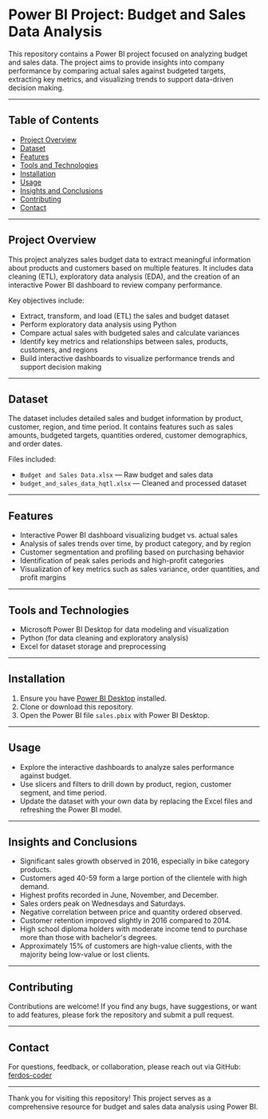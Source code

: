 # Power BI Project: Budget and Sales Data Analysis

This repository contains a Power BI project focused on analyzing budget and sales data. The project aims to provide insights into company performance by comparing actual sales against budgeted targets, extracting key metrics, and visualizing trends to support data-driven decision making.

---

## Table of Contents

- [Project Overview](#project-overview)  
- [Dataset](#dataset)  
- [Features](#features)  
- [Tools and Technologies](#tools-and-technologies)  
- [Installation](#installation)  
- [Usage](#usage)  
- [Insights and Conclusions](#insights-and-conclusions)  
- [Contributing](#contributing)   
- [Contact](#contact)  

---

## Project Overview

This project analyzes sales budget data to extract meaningful information about products and customers based on multiple features. It includes data cleaning (ETL), exploratory data analysis (EDA), and the creation of an interactive Power BI dashboard to review company performance.

Key objectives include:

- Extract, transform, and load (ETL) the sales and budget dataset  
- Perform exploratory data analysis using Python  
- Compare actual sales with budgeted sales and calculate variances  
- Identify key metrics and relationships between sales, products, customers, and regions  
- Build interactive dashboards to visualize performance trends and support decision making  

---

## Dataset

The dataset includes detailed sales and budget information by product, customer, region, and time period. It contains features such as sales amounts, budgeted targets, quantities ordered, customer demographics, and order dates.

Files included:

- `Budget and Sales Data.xlsx` — Raw budget and sales data  
- `budget_and_sales_data_hqtl.xlsx` — Cleaned and processed dataset  

---

## Features

- Interactive Power BI dashboard visualizing budget vs. actual sales  
- Analysis of sales trends over time, by product category, and by region  
- Customer segmentation and profiling based on purchasing behavior  
- Identification of peak sales periods and high-profit categories  
- Visualization of key metrics such as sales variance, order quantities, and profit margins  

---

## Tools and Technologies

- Microsoft Power BI Desktop for data modeling and visualization  
- Python (for data cleaning and exploratory analysis)  
- Excel for dataset storage and preprocessing  

---

## Installation

1. Ensure you have [Power BI Desktop](https://powerbi.microsoft.com/) installed.  
2. Clone or download this repository.  
3. Open the Power BI file `sales.pbix` with Power BI Desktop.  

---

## Usage

- Explore the interactive dashboards to analyze sales performance against budget.  
- Use slicers and filters to drill down by product, region, customer segment, and time period.  
- Update the dataset with your own data by replacing the Excel files and refreshing the Power BI model.  

---

## Insights and Conclusions

- Significant sales growth observed in 2016, especially in bike category products.  
- Customers aged 40-59 form a large portion of the clientele with high demand.  
- Highest profits recorded in June, November, and December.  
- Sales orders peak on Wednesdays and Saturdays.  
- Negative correlation between price and quantity ordered observed.  
- Customer retention improved slightly in 2016 compared to 2014.  
- High school diploma holders with moderate income tend to purchase more than those with bachelor's degrees.  
- Approximately 15% of customers are high-value clients, with the majority being low-value or lost clients.  

---

## Contributing

Contributions are welcome! If you find any bugs, have suggestions, or want to add features, please fork the repository and submit a pull request.

---


## Contact

For questions, feedback, or collaboration, please reach out via GitHub: [ferdos-coder](https://github.com/ferdos-coder)

---

Thank you for visiting this repository! This project serves as a comprehensive resource for budget and sales data analysis using Power BI.
